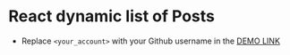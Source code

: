 # React dynamic list of Posts
- Replace `<your_account>` with your Github username in the
  [DEMO LINK](https://KirillLutsenko.github.io/react_dynamic-list-of-posts/)

 
